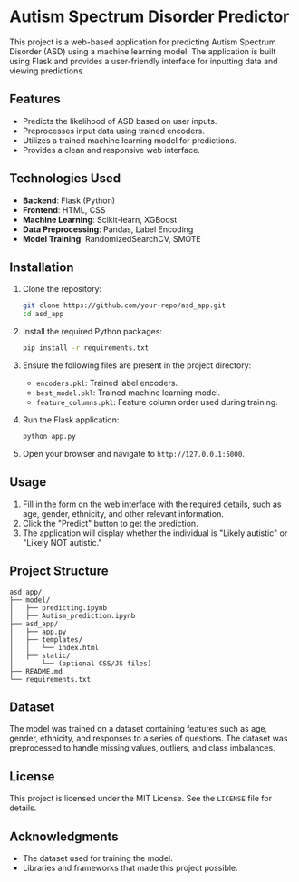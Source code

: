 # Autism Spectrum Disorder Predictor

This project is a web-based application for predicting Autism Spectrum Disorder (ASD) using a machine learning model. The application is built using Flask and provides a user-friendly interface for inputting data and viewing predictions.

## Features

- Predicts the likelihood of ASD based on user inputs.
- Preprocesses input data using trained encoders.
- Utilizes a trained machine learning model for predictions.
- Provides a clean and responsive web interface.

## Technologies Used

- **Backend**: Flask (Python)
- **Frontend**: HTML, CSS
- **Machine Learning**: Scikit-learn, XGBoost
- **Data Preprocessing**: Pandas, Label Encoding
- **Model Training**: RandomizedSearchCV, SMOTE

## Installation

1. Clone the repository:
   ```bash
   git clone https://github.com/your-repo/asd_app.git
   cd asd_app
   ```

2. Install the required Python packages:
   ```bash
   pip install -r requirements.txt
   ```

3. Ensure the following files are present in the project directory:
   - `encoders.pkl`: Trained label encoders.
   - `best_model.pkl`: Trained machine learning model.
   - `feature_columns.pkl`: Feature column order used during training.

4. Run the Flask application:
   ```bash
   python app.py
   ```

5. Open your browser and navigate to `http://127.0.0.1:5000`.

## Usage

1. Fill in the form on the web interface with the required details, such as age, gender, ethnicity, and other relevant information.
2. Click the "Predict" button to get the prediction.
3. The application will display whether the individual is "Likely autistic" or "Likely NOT autistic."

## Project Structure

```
asd_app/
├── model/
│   ├── predicting.ipynb
│   ├── Autism_prediction.ipynb
├── asd_app/
│   ├── app.py
│   ├── templates/
│   │   └── index.html
│   ├── static/
│       └── (optional CSS/JS files)
├── README.md
└── requirements.txt
```

## Dataset

The model was trained on a dataset containing features such as age, gender, ethnicity, and responses to a series of questions. The dataset was preprocessed to handle missing values, outliers, and class imbalances.

## License

This project is licensed under the MIT License. See the `LICENSE` file for details.

## Acknowledgments

- The dataset used for training the model.
- Libraries and frameworks that made this project possible.
